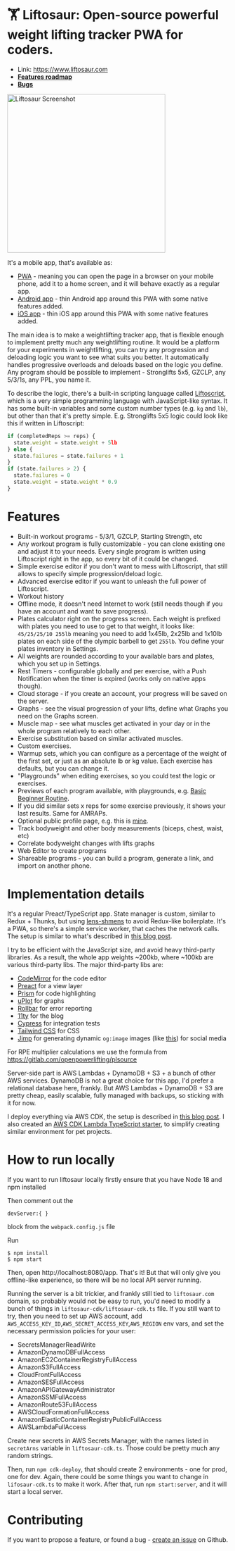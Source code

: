 # 🏋 Liftosaur: Open-source powerful weight lifting tracker PWA for coders.

* Link: https://www.liftosaur.com
* **[Features roadmap](https://github.com/astashov/liftosaur/discussions)**
* **[Bugs](https://github.com/astashov/liftosaur/issues)**

<img src="https://raw.github.com/astashov/liftosaur/master/screenshot2.png" alt="Liftosaur Screenshot" width="360" />

It's a mobile app, that's available as:

- [PWA](https://www.liftosaur.com/app) - meaning you can open the page in a browser on your mobile phone, add it to a home screen, and it will behave exactly as a regular app.
- [Android app](https://play.google.com/store/apps/details?id=com.liftosaur.www.twa?referrer=utm_source%3Dgithub) - thin Android app around this PWA with some native features added.
- [iOS app](https://apps.apple.com/app/apple-store/id1661880849?pt=126680920&mt=8&ct=github) - thin iOS app around this PWA with some native features added.

The main idea is to make a weightlifting tracker app, that is flexible enough to implement pretty much any weightlifting routine. It would be a platform for your experiments in weightlifting, you can try any progression and deloading logic you want to see what suits you better. It automatically handles progressive overloads and deloads based on the logic you define. Any program should be possible to implement - Stronglifts 5x5, GZCLP, any 5/3/1s, any PPL, you name it.

To describe the logic, there's a built-in scripting language called [Liftoscript](https://www.liftosaur.com/docs), which is a very simple programming language with JavaScript-like syntax. It has some built-in variables and some custom number types (e.g. `kg` and `lb`), but other than that it's pretty simple. E.g. Stronglifts 5x5 logic could look like this if written in Liftoscript:

```js
if (completedReps >= reps) {
  state.weight = state.weight + 5lb
} else {
  state.failures = state.failures + 1
}
if (state.failures > 2) {
  state.failures = 0
  state.weight = state.weight * 0.9
}
```

# Features

- Built-in workout programs - 5/3/1, GZCLP, Starting Strength, etc
- Any workout program is fully customizable - you can clone existing one and adjust it to your needs. Every single program is written using Liftoscript right in the app, so every bit of it could be changed.
- Simple exercise editor if you don't want to mess with Liftoscript, that still allows to specify simple progression/deload logic.
- Advanced exercise editor if you want to unleash the full power of Liftoscript.
- Workout history
- Offline mode, it doesn't need Internet to work (still needs though if you have an account and want to save progress).
- Plates calculator right on the progress screen. Each weight is prefixed with plates you need to use to get to that weight, it looks like: `45/25/25/10 255lb` meaning you need to add 1x45lb, 2x25lb and 1x10lb plates on each side of the olympic barbell to get `255lb`. You define your plates inventory in Settings.
- All weights are rounded according to your available bars and plates, which you set up in Settings.
- Rest Timers - configurable globally and per exercise, with a Push Notification when the timer is expired (works only on native apps though).
- Cloud storage - if you create an account, your progress will be saved on the server.
- Graphs - see the visual progression of your lifts, define what Graphs you need on the Graphs screen.
- Muscle map - see what muscles get activated in your day or in the whole program relatively to each other.
- Exercise substitution based on similar activated muscles.
- Custom exercises.
- Warmup sets, which you can configure as a percentage of the weight of the first set, or just as an absolute lb or kg value. Each exercise has defaults, but you can change it.
- "Playgrounds" when editing exercises, so you could test the logic or exercises.
- Previews of each program available, with playgrounds, e.g. [Basic Beginner Routine](https://www.liftosaur.com/programs/basicBeginner).
- If you did similar sets x reps for some exercise previously, it shows your last results. Same for AMRAPs.
- Optional public profile page, e.g. this is [mine](https://www.liftosaur.com/profile/tiolnbjbleke).
- Track bodyweight and other body measurements (biceps, chest, waist, etc)
- Correlate bodyweight changes with lifts graphs
- Web Editor to create programs
- Shareable programs - you can build a program, generate a link, and import on another phone.

# Implementation details

It's a regular Preact/TypeScript app. State manager is custom, similar to Redux + Thunks, but using [lens-shmens](https://github.com/astashov/lens-shmens#why) to avoid Redux-like boilerplate. It's a PWA, so there's a simple service worker, that caches the network calls. The setup is similar to what's described in [this blog post](https://www.liftosaur.com/blog/posts/offline-mode-in-liftosaur/).

I try to be efficient with the JavaScript size, and avoid heavy third-party libraries. As a result, the whole app weights ~200kb, where ~100kb are various third-party libs. The major third-party libs are:

- [CodeMirror](https://codemirror.net/) for the code editor
- [Preact](https://preactjs.com/) for a view layer
- [Prism](https://prismjs.com/) for code highlighting
- [uPlot](https://github.com/leeoniya/uPlot) for graphs
- [Rollbar](https://rollbar.com/) for error reporting
- [11ty](https://www.11ty.dev/) for the blog
- [Cypress](https://www.cypress.io/) for integration tests
- [Tailwind CSS](https://tailwindcss.com/) for CSS
- [Jimp](https://github.com/oliver-moran/jimp) for generating dynamic `og:image` images (like [this](https://www.liftosaur.com/profileimage/tiolnbjbleke)) for social media

For RPE multiplier calculations we use the formula from https://gitlab.com/openpowerlifting/plsource

Server-side part is AWS Lambdas + DynamoDB + S3 + a bunch of other AWS services. DynamoDB is not a great choice for this app, I'd prefer a relational database here, frankly. But AWS Lambdas + DynamoDB + S3 are pretty cheap, easily scalable, fully managed with backups, so sticking with it for now.

I deploy everything via AWS CDK, the setup is described in [this blog post](liftosaur.com/blog/posts/how-i-moved-liftosaur-from-cloudflare-workers-to-lambda/). I also created an [AWS CDK Lambda TypeScript starter](https://github.com/astashov/aws-cdk-lambda-typescript-starter), to simplify creating similar environment for pet projects.

# How to run locally

If you want to run liftosaur locally firstly ensure that you have Node 18 and npm installed

Then comment out the 
```
devServer:{ }
```
block from the `webpack.config.js` file

Run
```
$ npm install
$ npm start
```

Then, open http://localhost:8080/app. That's it! But that will only give you offline-like experience, so there will be no local API server running.

Running the server is a bit trickier, and frankly still tied to `liftosaur.com` domain, so probably would not be easy to run, you'd need to modify a bunch of things in `liftosaur-cdk/liftosaur-cdk.ts` file. If you still want to try, then you need to set up AWS account, add `AWS_ACCESS_KEY_ID`,`AWS_SECRET_ACCESS_KEY`,`AWS_REGION` env vars, and set the necessary permission policies for your user:

- SecretsManagerReadWrite
- AmazonDynamoDBFullAccess
- AmazonEC2ContainerRegistryFullAccess
- AmazonS3FullAccess
- CloudFrontFullAccess
- AmazonSESFullAccess
- AmazonAPIGatewayAdministrator
- AmazonSSMFullAccess
- AmazonRoute53FullAccess
- AWSCloudFormationFullAccess
- AmazonElasticContainerRegistryPublicFullAccess
- AWSLambdaFullAccess

Create new secrets in AWS Secrets Manager, with the names listed in `secretArns` variable in `liftosaur-cdk.ts`. Those could be pretty much any random strings.

Then, run `npm cdk-deploy`, that should create 2 environments - one for prod, one for dev. Again, there could be some things you want to change in `lifosaur-cdk.ts` to make it work. After that, run `npm start:server`, and it will start a local server.

# Contributing

If you want to propose a feature, or found a bug - [create an issue](https://github.com/astashov/liftosaur/issues) on Github.

